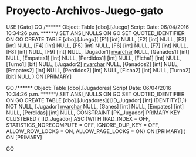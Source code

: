 # Proyecto-Archivos-Juego-gato
USE [Gato]
GO
/****** Object:  Table [dbo].[Juego]    Script Date: 06/04/2016 10:34:26 p.m. ******/
SET ANSI_NULLS ON
GO
SET QUOTED_IDENTIFIER ON
GO
CREATE TABLE [dbo].[Juego](
	[F1] [int] NULL,
	[F2] [int] NULL,
	[F3] [int] NULL,
	[F4] [int] NULL,
	[F5] [int] NULL,
	[F6] [int] NULL,
	[F7] [int] NULL,
	[F8] [int] NULL,
	[F9] [int] NULL,
	[Jugador1] [nvarchar](50) NULL,
	[Ganados1] [int] NULL,
	[Empates1] [int] NULL,
	[Perdidos1] [int] NULL,
	[Ficha1] [int] NULL,
	[Turno1] [bit] NULL,
	[Jugador2] [nvarchar](50) NULL,
	[Ganados2] [int] NULL,
	[Empates2] [int] NULL,
	[Perdidos2] [int] NULL,
	[Ficha2] [int] NULL,
	[Turno2] [bit] NULL
) ON [PRIMARY]

GO
/****** Object:  Table [dbo].[Jugadores]    Script Date: 06/04/2016 10:34:26 p.m. ******/
SET ANSI_NULLS ON
GO
SET QUOTED_IDENTIFIER ON
GO
CREATE TABLE [dbo].[Jugadores](
	[ID_Jugador] [int] IDENTITY(1,1) NOT NULL,
	[Jugador] [nvarchar](50) NULL,
	[Ganes] [int] NULL,
	[Empates] [int] NULL,
	[Perdidas] [int] NULL,
 CONSTRAINT [PK_Jugador] PRIMARY KEY CLUSTERED 
(
	[ID_Jugador] ASC
)WITH (PAD_INDEX = OFF, STATISTICS_NORECOMPUTE = OFF, IGNORE_DUP_KEY = OFF, ALLOW_ROW_LOCKS = ON, ALLOW_PAGE_LOCKS = ON) ON [PRIMARY]
) ON [PRIMARY]

GO
